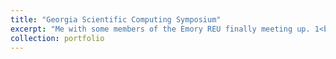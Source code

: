 ```yaml
---
title: "Georgia Scientific Computing Symposium"
excerpt: "Me with some members of the Emory REU finally meeting up. 1<br/><img src='/images/EmoryREUPicutre.JPG'>"
collection: portfolio
---
```

